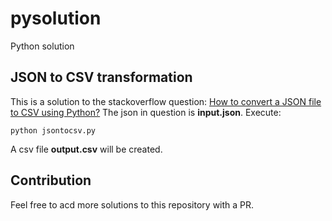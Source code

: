 # pysolution

Python solution
                                                                                                  
## JSON to CSV transformation
This is a solution to the stackoverflow question: [How to convert a JSON file to CSV using Python?](https://stackoverflow.com/questions/1871524/how-can-i-convert-json-to-csv)
The json in question is **input.json**. Execute:
```
python jsontocsv.py
```
A csv file **output.csv** will be created.

## Contribution
Feel free to acd more solutions to this repository with a PR.



